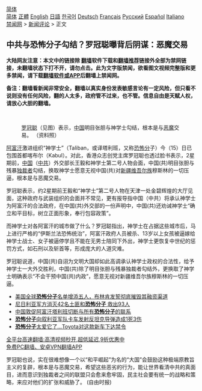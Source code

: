  <!-- 面包屑导航 --> <div class="breadcrumb"><!-- GTranslate: https://gtranslate.io/ -->  <div class="switcher notranslate">  <div class="selected">  <a href="#" onclick="return false;"> 简体</a>  </div>  <div class="option">  <a href="https://www.bannedbook.org" onclick="doGTranslate('zh-CN|zh-CN');jQuery('div.switcher div.selected a').html(jQuery(this).html());return false;" title="简体中文" class="nturl selected"> 简体</a>  <a href="https://www.bannedbook.org/zh-tw/" onclick="doGTranslate('zh-CN|zh-TW');jQuery('div.switcher div.selected a').html(jQuery(this).html());return false;" title="繁體中文" class="nturl"> 正體</a>  <a href="https://www.bannedbook.org/en/" onclick="doGTranslate('zh-CN|en');jQuery('div.switcher div.selected a').html(jQuery(this).html());return false;" title="English" class="nturl"> English</a>  <a href="https://www.bannedbook.org/ja/" onclick="doGTranslate('zh-CN|ja');jQuery('div.switcher div.selected a').html(jQuery(this).html());return false;" title="日本語" class="nturl"> 日語</a>  <a href="https://www.bannedbook.org/ko/" onclick="doGTranslate('zh-CN|ko');jQuery('div.switcher div.selected a').html(jQuery(this).html());return false;" title="한국어" class="nturl"> 한국어</a>  <a href="https://www.bannedbook.org/de/" onclick="doGTranslate('zh-CN|de');jQuery('div.switcher div.selected a').html(jQuery(this).html());return false;" title="Deutsch" class="nturl"> Deutsch</a>  <a href="https://www.bannedbook.org/fr/" onclick="doGTranslate('zh-CN|fr');jQuery('div.switcher div.selected a').html(jQuery(this).html());return false;" title="Français" class="nturl"> Français</a>  <a href="https://www.bannedbook.org/ru/" onclick="doGTranslate('zh-CN|ru');jQuery('div.switcher div.selected a').html(jQuery(this).html());return false;" title="Русский" class="nturl"> Русский</a>  <a href="https://www.bannedbook.org/es/" onclick="doGTranslate('zh-CN|es');jQuery('div.switcher div.selected a').html(jQuery(this).html());return false;" title="Español" class="nturl"> Español</a>  <a href="https://www.bannedbook.org/it/" onclick="doGTranslate('zh-CN|it');jQuery('div.switcher div.selected a').html(jQuery(this).html());return false;" title="Italiano" class="nturl"> Italiano</a>  </div>  </div>      <div class='breadcrumb-sub'><!-- Breadcrumb NavXT 6.3.0 --> <a href="https://www.bannedbook.org/" class="home">禁闻网</a> &gt; <a href="https://www.bannedbook.org/bnews/comments/" class="category">新闻评论</a> &gt; 正文</div></div><h2>中共与恐怖分子勾结？罗冠聪曝背后阴谋：恶魔交易</h2> <p class="notice"><b>大陆网友注意：本文中的链接除 <a href="https://github.com/bannedbook/fanqiang" >翻墙</a>软件下载和<a href="https://github.com/killgcd/justmysocks/blob/master/README.md">翻墙推荐</a>链接外全部为禁网链接，未翻墙状态下打不开，请勿点击。此为文字版禁闻，欲看图文视频完整版和更多禁闻，请下载<a href="https://github.com/bannedbook/fanqiang">翻墙软件或APP</a>后翻墙上禁闻网。</p><p>备注：翻墙看新闻非常安全，翻墙以真实身份发表敏感言论有一定风险，但只看不说则没有任何风险，翻的人太多，政府管不过来，也不管。信息自由是天赋人权，请放心大胆的翻墙。</b></p>  <div class="entry"> <br /> <figure><a href="https://i2.wp.com/upload-images-bucket-v64rleca837do.s3.eu-west-1.amazonaws.com/wp-content/uploads/2021/08/15124443/phpbnfRiy.jpg?fit=800%2C656&#038;ssl=1" data-caption="罗冠聪（见图）表示，中国明目张胆与神学士勾结，根本是与恶魔交易。 （资料照）"></a><figcaption class="wp-caption-text"><a href="https://www.bannedbook.org/bnews/tag/%e7%bd%97%e5%86%a0%e8%81%aa/" class="st_tag internal_tag" rel="tag" title="标签 罗冠聪 下的日志">罗冠聪</a>（见图）表示，<a href="https://www.bannedbook.org/bnews/tag/%E4%B8%AD%E5%9B%BD/" class="st_tag internal_tag" rel="tag" title="标签 中国 下的日志">中国</a>明目张胆与神学士勾结，根本是与<a href="https://www.bannedbook.org/bnews/tag/%e6%81%b6%e9%ad%94/" class="st_tag internal_tag" rel="tag" title="标签 恶魔 下的日志">恶魔</a>交易。 （资料照）</figcaption></figure> <p><a href="https://www.bannedbook.org/bnews/tag/%e9%98%bf%e5%af%8c%e6%b1%97/" class="st_tag internal_tag" rel="tag" title="标签 阿富汗 下的日志">阿富汗</a>激进组织“神学士”（Taliban，或译塔利班，又称<a href="https://www.bannedbook.org/bnews/tag/%E6%81%90%E6%80%96%E5%88%86/" class="st_tag internal_tag" rel="tag" title="标签 恐怖分 下的日志">恐怖分</a>子）今（15）日已包围首都喀布尔（Kabul）。对此，香港众志创党主席罗冠聪也透过脸书表示，2星期前，<span class='wp_keywordlink_affiliate'><a href="https://www.bannedbook.org/" title="中国" target="_blank">中国</a></span>（<a href="https://www.bannedbook.org/bnews/tag/%e4%b8%ad%e5%85%b1/" class="st_tag internal_tag" rel="tag" title="标签 中共 下的日志">中共</a>）外交部长王毅和神学士第二号人物会面，中国(共)明目张胆与残暴<a href="https://www.bannedbook.org/bnews/tag/%e7%8b%ac%e8%a3%81%e8%80%85/" class="st_tag internal_tag" rel="tag" title="标签 独裁者 下的日志">独裁者</a>勾结，换取神学士愿意无视中国(共)对<a href="https://www.bannedbook.org/bnews/tag/%E6%96%B0%E7%96%86%E7%BB%B4%E5%90%BE%E5%B0%94%E6%97%8F/" class="st_tag internal_tag" rel="tag" title="标签 新疆维吾尔族 下的日志">新疆维吾尔族</a>穆斯林的一切压逼，根本是与恶魔交易。</p> <p>罗冠聪表示，约2星期前王毅和“神学士”第二号人物在天津一处金碧辉煌的大厅见面，这种政府与武装组织的会面并不常见，更有报导指中国（中共）将承认神学士为阿富汗的合法政府，在中国(共)外交部的一份声明中，中国(共)还劝诫神学士“确立和平目标，树立正面形象，奉行包容政策”。</p>  <p>而神学士对各阿富汗的城市做了什么？罗冠聪指出，神学士在占据这些城市后，马上进行严格的“伊斯兰法恐怖统治”，阿富汗政府人员被杀、13岁以上女孩被逼嫁给神学士战士、女子被逼停学且不能在无男士陪同下外出，神学士更恢复中世纪的惩罚方式，如石刑以及斩首等，形成庞大的人道灾难。</p> <p>罗冠聪说道，中国(共)自诩为文明大国却如此高调承认神学士政权的合法性，给予神学士一大外交胜利，中国(共)除了明目张胆与残暴独裁者勾结外，更换取了神学士明确表示“不会干预中国(共)内政”，愿意无视对新疆维吾尔族穆斯林的一切压逼。</p>  <ul class='op-related-articles' title='相关阅读'> <li><a href='https://www.bannedbook.org/bnews/worldnews/usa/20210807/1602222.html' target='_blank'>美国全球<b>恐怖分子</b>名单增添五人，布林肯发誓彻底摧毁其融资渠道</a></li> <li><a href='https://www.bannedbook.org/bnews/baitai/20210730/1596998.html' target='_blank'>尼日利亚军方消灭42名土匪和<b>恐怖分子</b> 救出93人</a></li> <li><a href='https://www.bannedbook.org/bnews/headline/20210729/1596088.html' target='_blank'>中国敦促阿富汗塔利班切断与所有<b>恐怖分子</b>的联系</a></li> <li><a href='https://www.bannedbook.org/bnews/baitai/20210728/1595606.html' target='_blank'><b>恐怖分子</b>向叙利亚军队卡车发射反坦克导弹造成1死3伤</a></li> <li><a href='https://www.bannedbook.org/bnews/cnnews/20210728/1595591.html' target='_blank'><b>恐怖分子</b>太爱它了…Toyota对这款新车下达禁令</a></li> </ul> <p class="texttj"> <a href="https://github.com/bannedbook/fanqiang/wiki/V2ray%E6%9C%BA%E5%9C%BA" target="_blank">全平台高速翻墙:高清视频秒开,超低延迟,9折优惠中</a><br/> <a href="https://github.com/bannedbook/fanqiang/wiki/%E7%A6%81%E9%97%BB%E7%BD%91%E5%AE%89%E5%8D%93%E7%BF%BB%E5%A2%99%E6%96%B0%E9%97%BBAPP" target="_blank">免费PC翻墙、安卓VPN翻墙APP</a></p><p>罗冠聪也说，实在很难想像一个以“和平崛起”为名的“大国”会鼓励这种极端原教旨主义的复辟，根本是与恶魔交易，希望这些恶劣的行为，能让世界看清中共的真面目，进而意识到独裁者之间的联盟只会愈来愈牢固，民主社会要有统一的战略和策略，来应对他们的扩张和威胁了。 (自由时报)</p> <a name='sharetosocial'></a>  <div style="margin-bottom:5px;padding-bottom:5px;clear:both"> <div id="archive-pix-1" class="banner-ads"> <!-- AuctionX Display platform tag START --> <div id="26318x728x90x621x_ADSLOT2" clicktrack="%%CLICK_URL_ESC%%"></div> <!-- AuctionX Display platform tag END --> </div> <div id="archive-pix-2" class="banner-ads"> <!-- AuctionX Display platform tag START --> <div id="26315x300x250x621x_ADSLOT2" clicktrack="%%CLICK_URL_ESC%%"></div> <!-- AuctionX Display platform tag END --> </div> </div>  <div id="archive-pix-1" class="banner-ads"> <!-- AuctionX Display platform tag START --> <div id="26318x728x90x621x_ADSLOT3" clicktrack="%%CLICK_URL_ESC%%"></div> <!-- AuctionX Display platform tag END --> </div> </div><!--END ENTRY--> 